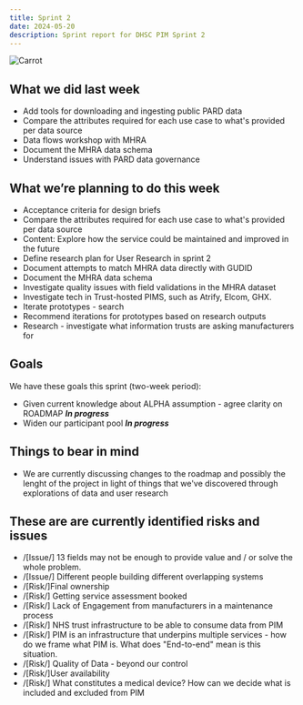 ```yaml
---
title: Sprint 2
date: 2024-05-20
description: Sprint report for DHSC PIM Sprint 2 
---
```


![Carrot](carrot.jpg)
## What we did last week
- Add tools for downloading and ingesting public PARD data
- Compare the attributes required for each use case to what's provided per data source
- Data flows workshop with MHRA
- Document the MHRA data schema
- Understand issues with PARD data governance


## What we’re planning to do this week
- Acceptance criteria for design briefs
- Compare the attributes required for each use case to what's provided per data source
- Content: Explore how the service could be maintained and improved in the future
- Define research plan for User Research in sprint 2
- Document attempts to match MHRA data directly with GUDID
- Document the MHRA data schema
- Investigate quality issues with field validations in the MHRA dataset
- Investigate tech in Trust-hosted PIMS, such as Atrify, Elcom, GHX.
- Iterate prototypes - search
- Recommend iterations for prototypes based on research outputs
- Research - investigate what information trusts are asking manufacturers for

## Goals
We have these goals this sprint (two-week period):
- Given current knowledge about ALPHA assumption - agree clarity on ROADMAP <span class="badge bg-info">_**In progress**_</span>
- Widen our participant pool <span class="badge bg-info">_**In progress**_</span>

## Things to bear in mind
- We are currently discussing changes to the roadmap and possibly the lenght of the project in light of things that we've discovered through explorations of data and user research

## These are are currently identified risks and issues
- /[Issue/] 13 fields may not be enough to provide value and / or solve the whole problem.
- /[Issue/] Different people building different overlapping systems
- /[Risk/]Final ownership
- /[Risk/] Getting service assessment booked
- /[Risk/] Lack of Engagement from manufacturers in a maintenance process
- /[Risk/] NHS trust infrastructure to be able to consume data from PIM
- /[Risk/] PIM is an infrastructure that underpins multiple services - how do we frame what PIM is. What does "End-to-end" mean is this situation.
- /[Risk/] Quality of Data - beyond our control
- /[Risk/]User availability
- /[Risk/] What constitutes a medical device? How can we decide what is included and excluded from PIM
